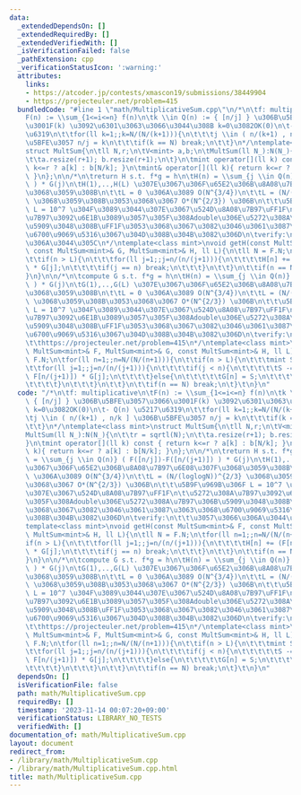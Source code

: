 ```yaml
---
data:
  _extendedDependsOn: []
  _extendedRequiredBy: []
  _extendedVerifiedWith: []
  _isVerificationFailed: false
  _pathExtension: cpp
  _verificationStatusIcon: ':warning:'
  attributes:
    links:
    - https://atcoder.jp/contests/xmascon19/submissions/38449904
    - https://projecteuler.net/problem=415
  bundledCode: "#line 1 \"math/MultiplicativeSum.cpp\"\n/*\n\tf: multiplicative\n\t\
    F(n) := \\sum_{1<=i<=n} f(n)\n\tk \\in Q(n) := { [n/j] } \u306B\u5BFE\u3057\u3066\
    \u3001F(k) \u3092\u6301\u3063\u3066\u3044\u308B k=0\u3082OK(0)\n\t- Q(n) \u5217\
    \u6319\n\t\tfor(ll k=1;;k=N/(N/(k+1))){\n\t\t\tj \\in ( n/(k+1) , n/k ] \u306B\
    \u5BFE\u3057 n/j = k\n\t\t\tif(k == N) break;\n\t\t}\n*/\ntemplate<class mint>\n\
    struct MultSum{\n\tll N,r;\n\tV<mint> a,b;\n\tMultSum(ll N_):N(N_){\n\t\tr = sqrtl(N);\n\
    \t\ta.resize(r+1); b.resize(r+1);\n\t}\n\tmint operator[](ll k) const { return\
    \ k<=r ? a[k] : b[N/k]; }\n\tmint& operator[](ll k){ return k<=r ? a[k] : b[N/k];\
    \ }\n};\n\n/*\n\treturn H s.t. f*g = h\n\tH(n) = \\sum_{j \\in Q(n)} ( F([n/j])-F([n/(j+1)])\
    \ ) * G(j)\n\tH(1),..,H(L) \u307E\u3067\u306F\u65E2\u306B\u8A08\u7B97\u6E08\u307F\
    \u3068\u3059\u308B\n\t\tL = 0 \u306A\u3089 O(N^{3/4})\n\t\tL = (N/(loglogN))^{2/3}\
    \ \u3068\u3059\u308B\u3053\u3068\u3067 O*(N^{2/3}) \u306B\n\t\t\u5B9F\u969B\u306F\
    \ L = 10^7 \u304F\u3089\u3044\u307E\u3067\u524D\u8A08\u7B97\uFF1F\n\t\u5272\u308A\
    \u7B97\u3092\u6E1B\u3089\u3057\u305F\u308Adouble\u306E\u5272\u308A\u7B97\u306B\
    \u5909\u3048\u308B\uFF1F\u3053\u3068\u3067\u3082\u3046\u3061\u3087\u3063\u3068\
    \u6700\u9069\u5316\u3067\u304D\u308B\u304B\u3082\u306D\n\tverify:\n\t\t\u3057\u3066\
    \u306A\u3044\u305C\n*/\ntemplate<class mint>\nvoid getH(const MultSum<mint>& F,\
    \ const MultSum<mint>& G, MultSum<mint>& H, ll L){\n\tll N = F.N;\n\tfor(ll n=1;;n=N/(N/(n+1))){\n\
    \t\tif(n > L){\n\t\t\tfor(ll j=1;;j=n/(n/(j+1))){\n\t\t\t\tH[n] += (F[n/j] - F[n/(j+1)])\
    \ * G[j];\n\t\t\t\tif(j == n) break;\n\t\t\t}\n\t\t}\n\t\tif(n == N) break;\n\t\
    }\n}\n\n/*\n\tcompute G s.t. f*g = h\n\tH(n) = \\sum_{j \\in Q(n)} ( F([n/j])-F([n/(j+1)])\
    \ ) * G(j)\n\tG(1),..,G(L) \u307E\u3067\u306F\u65E2\u306B\u8A08\u7B97\u6E08\u307F\
    \u3068\u3059\u308B\n\t\tL = 0 \u306A\u3089 O(N^{3/4})\n\t\tL = (N/(loglogN))^{2/3}\
    \ \u3068\u3059\u308B\u3053\u3068\u3067 O*(N^{2/3}) \u306B\n\t\t\u5B9F\u969B\u306F\
    \ L = 10^7 \u304F\u3089\u3044\u307E\u3067\u524D\u8A08\u7B97\uFF1F\n\t\u5272\u308A\
    \u7B97\u3092\u6E1B\u3089\u3057\u305F\u308Adouble\u306E\u5272\u308A\u7B97\u306B\
    \u5909\u3048\u308B\uFF1F\u3053\u3068\u3067\u3082\u3046\u3061\u3087\u3063\u3068\
    \u6700\u9069\u5316\u3067\u304D\u308B\u304B\u3082\u306D\n\tverify:\n\t\thttps://atcoder.jp/contests/xmascon19/submissions/38449904\n\
    \t\thttps://projecteuler.net/problem=415\n*/\ntemplate<class mint>\nvoid getG(const\
    \ MultSum<mint>& F, MultSum<mint>& G, const MultSum<mint>& H, ll L){\n\tll N =\
    \ F.N;\n\tfor(ll n=1;;n=N/(N/(n+1))){\n\t\tif(n > L){\n\t\t\tmint S = H[n];\n\t\
    \t\tfor(ll j=1;;j=n/(n/(j+1))){\n\t\t\t\tif(j < n){\n\t\t\t\t\tS -= (F[n/j] -\
    \ F[n/(j+1)]) * G[j];\n\t\t\t\t}else{\n\t\t\t\t\tG[n] = S;\n\t\t\t\t\tbreak;\n\
    \t\t\t\t}\n\t\t\t}\n\t\t}\n\t\tif(n == N) break;\n\t}\t\n}\n"
  code: "/*\n\tf: multiplicative\n\tF(n) := \\sum_{1<=i<=n} f(n)\n\tk \\in Q(n) :=\
    \ { [n/j] } \u306B\u5BFE\u3057\u3066\u3001F(k) \u3092\u6301\u3063\u3066\u3044\u308B\
    \ k=0\u3082OK(0)\n\t- Q(n) \u5217\u6319\n\t\tfor(ll k=1;;k=N/(N/(k+1))){\n\t\t\
    \tj \\in ( n/(k+1) , n/k ] \u306B\u5BFE\u3057 n/j = k\n\t\t\tif(k == N) break;\n\
    \t\t}\n*/\ntemplate<class mint>\nstruct MultSum{\n\tll N,r;\n\tV<mint> a,b;\n\t\
    MultSum(ll N_):N(N_){\n\t\tr = sqrtl(N);\n\t\ta.resize(r+1); b.resize(r+1);\n\t\
    }\n\tmint operator[](ll k) const { return k<=r ? a[k] : b[N/k]; }\n\tmint& operator[](ll\
    \ k){ return k<=r ? a[k] : b[N/k]; }\n};\n\n/*\n\treturn H s.t. f*g = h\n\tH(n)\
    \ = \\sum_{j \\in Q(n)} ( F([n/j])-F([n/(j+1)]) ) * G(j)\n\tH(1),..,H(L) \u307E\
    \u3067\u306F\u65E2\u306B\u8A08\u7B97\u6E08\u307F\u3068\u3059\u308B\n\t\tL = 0\
    \ \u306A\u3089 O(N^{3/4})\n\t\tL = (N/(loglogN))^{2/3} \u3068\u3059\u308B\u3053\
    \u3068\u3067 O*(N^{2/3}) \u306B\n\t\t\u5B9F\u969B\u306F L = 10^7 \u304F\u3089\u3044\
    \u307E\u3067\u524D\u8A08\u7B97\uFF1F\n\t\u5272\u308A\u7B97\u3092\u6E1B\u3089\u3057\
    \u305F\u308Adouble\u306E\u5272\u308A\u7B97\u306B\u5909\u3048\u308B\uFF1F\u3053\
    \u3068\u3067\u3082\u3046\u3061\u3087\u3063\u3068\u6700\u9069\u5316\u3067\u304D\
    \u308B\u304B\u3082\u306D\n\tverify:\n\t\t\u3057\u3066\u306A\u3044\u305C\n*/\n\
    template<class mint>\nvoid getH(const MultSum<mint>& F, const MultSum<mint>& G,\
    \ MultSum<mint>& H, ll L){\n\tll N = F.N;\n\tfor(ll n=1;;n=N/(N/(n+1))){\n\t\t\
    if(n > L){\n\t\t\tfor(ll j=1;;j=n/(n/(j+1))){\n\t\t\t\tH[n] += (F[n/j] - F[n/(j+1)])\
    \ * G[j];\n\t\t\t\tif(j == n) break;\n\t\t\t}\n\t\t}\n\t\tif(n == N) break;\n\t\
    }\n}\n\n/*\n\tcompute G s.t. f*g = h\n\tH(n) = \\sum_{j \\in Q(n)} ( F([n/j])-F([n/(j+1)])\
    \ ) * G(j)\n\tG(1),..,G(L) \u307E\u3067\u306F\u65E2\u306B\u8A08\u7B97\u6E08\u307F\
    \u3068\u3059\u308B\n\t\tL = 0 \u306A\u3089 O(N^{3/4})\n\t\tL = (N/(loglogN))^{2/3}\
    \ \u3068\u3059\u308B\u3053\u3068\u3067 O*(N^{2/3}) \u306B\n\t\t\u5B9F\u969B\u306F\
    \ L = 10^7 \u304F\u3089\u3044\u307E\u3067\u524D\u8A08\u7B97\uFF1F\n\t\u5272\u308A\
    \u7B97\u3092\u6E1B\u3089\u3057\u305F\u308Adouble\u306E\u5272\u308A\u7B97\u306B\
    \u5909\u3048\u308B\uFF1F\u3053\u3068\u3067\u3082\u3046\u3061\u3087\u3063\u3068\
    \u6700\u9069\u5316\u3067\u304D\u308B\u304B\u3082\u306D\n\tverify:\n\t\thttps://atcoder.jp/contests/xmascon19/submissions/38449904\n\
    \t\thttps://projecteuler.net/problem=415\n*/\ntemplate<class mint>\nvoid getG(const\
    \ MultSum<mint>& F, MultSum<mint>& G, const MultSum<mint>& H, ll L){\n\tll N =\
    \ F.N;\n\tfor(ll n=1;;n=N/(N/(n+1))){\n\t\tif(n > L){\n\t\t\tmint S = H[n];\n\t\
    \t\tfor(ll j=1;;j=n/(n/(j+1))){\n\t\t\t\tif(j < n){\n\t\t\t\t\tS -= (F[n/j] -\
    \ F[n/(j+1)]) * G[j];\n\t\t\t\t}else{\n\t\t\t\t\tG[n] = S;\n\t\t\t\t\tbreak;\n\
    \t\t\t\t}\n\t\t\t}\n\t\t}\n\t\tif(n == N) break;\n\t}\t\n}\n"
  dependsOn: []
  isVerificationFile: false
  path: math/MultiplicativeSum.cpp
  requiredBy: []
  timestamp: '2023-11-14 00:07:20+09:00'
  verificationStatus: LIBRARY_NO_TESTS
  verifiedWith: []
documentation_of: math/MultiplicativeSum.cpp
layout: document
redirect_from:
- /library/math/MultiplicativeSum.cpp
- /library/math/MultiplicativeSum.cpp.html
title: math/MultiplicativeSum.cpp
---
```

